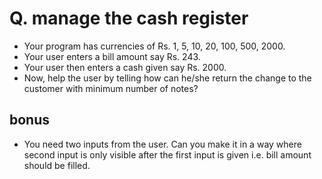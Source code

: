 # Q. manage the cash register

- Your program has currencies of Rs. 1, 5, 10, 20, 100, 500, 2000. 
- Your user enters a bill amount say Rs. 243. 
- Your user then enters a cash given say Rs. 2000. 
- Now, help the user by telling how can he/she return the change to the customer with minimum number of notes?

## bonus

- You need two inputs from the user. Can you make it in a way where second input is only visible after the first input is given i.e. bill amount should be filled. 
